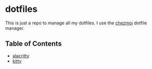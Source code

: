 # dotfiles

This is just a repo to manage all my dotfiles. I use the [chezmoi](https://www.chezmoi.io/) dotfile manager.

## Table of Contents

- [alacritty](/private_dot_config/alacritty)
- [kitty](/private_dot_config/kitty)

